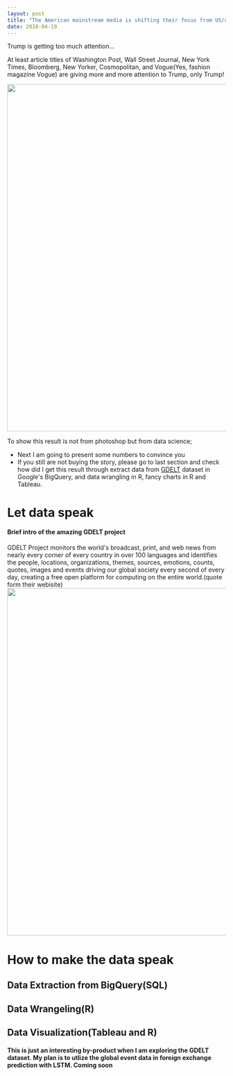 ```yaml
---
layout: post
title: "The American mainstream media is shifting their focus from US/us to Trump"
date: 2018-04-19
---
```


Trump is getting too much attention... 

At least article titles of Washington Post, Wall Street Journal, New York Times, Bloomberg, New Yorker, Cosmopolitan, and Vogue(Yes, fashion magazine Vogue) are giving more and more attention to Trump, only Trump! 

<img src="https://elodielu.github.io/picture/wordcloud.png" width = "800">

To show this result is not from photoshop but from data science;
* Next I am going to present some numbers to convince you 
* If you still are not buying the story, please go to last section and check how did I get this result through extract data from [GDELT](https://www.gdeltproject.org/) dataset in Google's BigQuery, and data wrangling in R, fancy charts in R and Tableau.


# Let data speak

#### Brief intro of the amazing GDELT project

GDELT Project monitors the world's broadcast, print, and web news from nearly every corner of every country in over 100 languages and identifies the people, locations, organizations, themes, sources, emotions, counts, quotes, images and events driving our global society every second of every day, creating a free open platform for computing on the entire world.(quote form their webisite)
<img src="https://elodielu.github.io/picture/data_source.png" width = "800">

# How to make the data speak
## Data Extraction from BigQuery(SQL)

## Data Wrangeling(R)

## Data Visualization(Tableau and R)

#### This is just an interesting by-product when I am exploring the GDELT dataset. My plan is to utlize the global event data in foreign exchange prediction with LSTM. Coming soon
